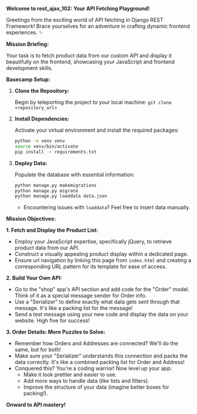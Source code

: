

**Welcome to rest_ajax_102: Your API Fetching Playground!**

Greetings from the exciting world of API fetching in Django REST Framework! Brace yourselves for an adventure in crafting dynamic frontend experiences. ✨

**Mission Briefing:**

Your task is to fetch product data from our custom API and display it beautifully on the frontend, showcasing your JavaScript and frontend development skills.

**Basecamp Setup:**

1. **Clone the Repository:**

   Begin by teleporting the project to your local machine: `git clone <repository_url>`

2. **Install Dependencies:**

   Activate your virtual environment and install the required packages:

   ```bash
   python -m venv venv
   source venv/bin/activate
   pip install -r requirements.txt
   ```

3. **Deploy Data:**

   Populate the database with essential information:

   ```bash
   python manage.py makemigrations
   python manage.py migrate
   python manage.py loaddata data.json
   ```

   - Encountering issues with `loaddata`? Feel free to insert data manually.

**Mission Objectives:**

**1. Fetch and Display the Product List:**

   - Employ your JavaScript expertise, specifically jQuery, to retrieve product data from our API.
   - Construct a visually appealing product display within a dedicated page.
   - Ensure url navigation by linking this page from `index.html` and creating a corresponding URL pattern for its template for ease of access.



**2. Build Your Own API:**

- Go to the "shop" app's API section and add code for the "Order" model. Think of it as a special message sender for Order info.
- Use a "Serializer" to define exactly what data gets sent through that message. It's like a packing list for the message!
- Send a test message using your new code and display the data on your website. High five for success!

**3. Order Details: More Puzzles to Solve:**

- Remember how Orders and Addresses are connected? We'll do the same, but for both!
- Make sure your "Serializer" understands this connection and packs the data correctly. It's like a combined packing list for Order and Address!
- Conquered this? You're a coding warrior! Now level up your app:
    - Make it look prettier and easier to use.
    - Add more ways to handle data (like lists and filters).
    - Improve the structure of your data (imagine better boxes for packing!).

**Onward to API mastery!** 

